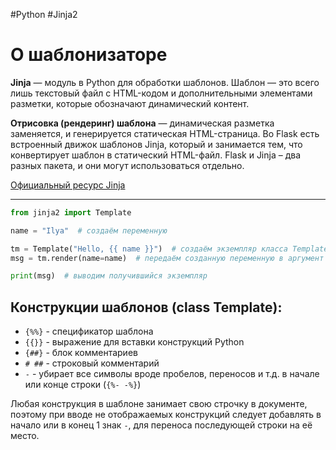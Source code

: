 #Python #Jinja2

# О шаблонизаторе

**Jinja** — модуль в Python для обработки шаблонов.
Шаблон — это всего лишь текстовый файл с HTML-кодом и дополнительными элементами разметки, которые обозначают динамический контент. 

**Отрисовка (рендеринг) шаблона** — динамическая разметка заменяется, и генерируется статическая HTML-страница.
Во Flask есть встроенный движок шаблонов Jinja, который и занимается тем, что конвертирует шаблон в статический HTML-файл.
Flask и Jinja – два разных пакета, и они могут использоваться отдельно.

[Официальный ресурс Jinja](https://jinja.palletsprojects.com/en/2.11.x/)

---

```python
from jinja2 import Template

name = "Ilya"  # создаём переменную

tm = Template("Hello, {{ name }}")  # создаём экземпляр класса Template с аргументом name
msg = tm.render(name=name)  # передаём созданную переменную в аргумент экземпляра, используя метод render

print(msg)  # выводим получившийся экземпляр
```

## Конструкции шаблонов (class Template):
- `{%%}` - спецификатор шаблона
- `{{}}` - выражение для вставки конструкций Python
- `{##}` - блок комментариев
- `# ##` - строковый комментарий
- `-` - убирает все символы вроде пробелов, переносов и т.д. в начале или конце строки (`{%- -%}`)

Любая конструкция в шаблоне занимает свою строчку в документе, поэтому при вводе не отображаемых конструкций следует добавлять в начало или в конец 1 знак `-`, для переноса последующей строки на её место.

